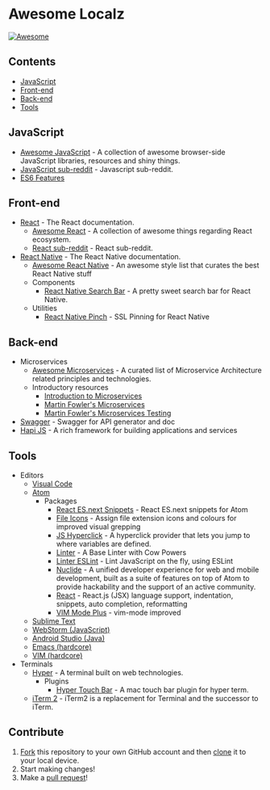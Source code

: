 # Awesome Localz

[![Awesome](https://cdn.rawgit.com/sindresorhus/awesome/d7305f38d29fed78fa85652e3a63e154dd8e8829/media/badge.svg)](https://github.com/sindresorhus/awesome)

## Contents

- [JavaScript](#javascript)
- [Front-end](#frontend)
- [Back-end](#backend)
- [Tools](#tools)

## JavaScript

- [Awesome JavaScript](https://github.com/sorrycc/awesome-javascript) - A collection of awesome browser-side JavaScript libraries, resources and shiny things.
- [JavaScript sub-reddit](https://www.reddit.com/r/javascript/) - Javascript sub-reddit.
- [ES6 Features](https://github.com/lukehoban/es6features)

## Front-end

- [React](https://facebook.github.io/react/docs/hello-world.html) - The React documentation.
  - [Awesome React](https://github.com/enaqx/awesome-react) - A collection of awesome things regarding React ecosystem.
  - [React sub-reddit](https://www.reddit.com/r/reactjs/) - React sub-reddit.
- [React Native](https://facebook.github.io/react-native/docs/getting-started.html) - The React Native documentation.
  - [Awesome React Native](https://github.com/jondot/awesome-react-native) - An awesome style list that curates the best React Native stuff
  - Components
    - [React Native Search Bar](https://github.com/localz/react-native-searchbar) - A pretty sweet search bar for React Native.
  - Utilities
    - [React Native Pinch](https://github.com/localz/react-native-pinch) - SSL Pinning for React Native

## Back-end

- Microservices
  - [Awesome Microservices](https://github.com/mfornos/awesome-microservices) - A curated list of Microservice Architecture related principles and technologies.
  - Introductory resources
    - [Introduction to Microservices](https://www.nginx.com/blog/introduction-to-microservices/)
    - [Martin Fowler's Microservices](https://martinfowler.com/articles/microservices.html)
    - [Martin Fowler's Microservices Testing](https://martinfowler.com/articles/microservice-testing/)
- [Swagger](http://swagger.io) - Swagger for API generator and doc
- [Hapi JS](https://hapijs.com/) - A rich framework for building applications and services

## Tools

- Editors
  - [Visual Code](https://code.visualstudio.com)
  - [Atom](https://atom.io)
    - Packages
      - [React ES.next Snippets](https://atom.io/packages/react-esnext-snippets) - React ES.next snippets for Atom
      - [File Icons](https://atom.io/packages/file-icons) - Assign file extension icons and colours for improved visual grepping
      - [JS Hyperclick](https://atom.io/packages/js-hyperclick) - A hyperclick provider that lets you jump to where variables are defined.
      - [Linter](https://atom.io/packages/linter) - A Base Linter with Cow Powers
      - [Linter ESLint](https://atom.io/packages/linter-eslint) - Lint JavaScript on the fly, using ESLint
      - [Nuclide](https://atom.io/packages/nuclide) - A unified developer experience for web and mobile development, built as a suite of features on top of Atom to provide hackability and the support of an active community.
      - [React](https://atom.io/packages/react) - React.js (JSX) language support, indentation, snippets, auto completion, reformatting
      - [VIM Mode Plus](https://atom.io/packages/vim-mode-plus) - vim-mode improved
  - [Sublime Text](https://www.sublimetext.com/)
  - [WebStorm (JavaScript)](https://www.jetbrains.com/webstorm/)
  - [Android Studio (Java)](https://developer.android.com/studio/index.html)
  - [Emacs (hardcore)](https://www.gnu.org/s/emacs/)
  - [VIM (hardcore)](http://www.vim.org/)
- Terminals
  - [Hyper](https://hyper.is) - A terminal built on web technologies.
    - Plugins
      - [Hyper Touch Bar](https://github.com/jxom/hyper-touchbar) - A mac touch bar plugin for hyper term.
  - [iTerm 2](https://www.iterm2.com/) - iTerm2 is a replacement for Terminal and the successor to iTerm.

## Contribute

1. [Fork](https://help.github.com/articles/fork-a-repo/) this repository to your own GitHub account and then [clone](https://help.github.com/articles/cloning-a-repository/) it to your local device.
2. Start making changes!
3. Make a [pull request](https://help.github.com/articles/about-pull-requests/)!
